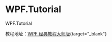 # WPF.Tutorial
WPF.Tutorial

教程地址：[WPF 经典教程大师版](https://www.bilibili.com/video/BV1aK4y1p7KE?p=1){target="_blank"}
